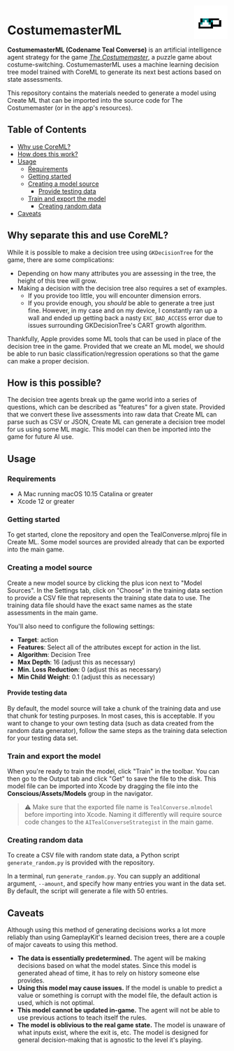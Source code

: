 <img src="tc.png" align="right"/>

# CostumemasterML

**CostumemasterML (Codename Teal Converse)** is an artificial intelligence agent strategy for the game [_The Costumemaster_][game], a puzzle game about costume-switching. CostumemasterML uses a machine learning decision tree model trained with CoreML to generate its next best actions based on state assessments.

This repository contains the materials needed to generate a model using Create ML that can be imported into the source code for The Costumemaster (or in the app's resources).

## Table of Contents

- [Why use CoreML?](#Why-separate-this-and-use-CoreML)
- [How does this work?](#How-is-this-possible)
- [Usage](#Usage)
  - [Requirements](#Requirements)
  - [Getting started](#Getting-started)
  - [Creating a model source](#Creating-a-model-source)
    - [Provide testing data](#Provide-testing-data)
  - [Train and export the model](#Train-and-export-the-model)
    - [Creating random data](#Creating-random-data)
- [Caveats](#Caveats)

## Why separate this and use CoreML?

While it is possible to make a decision tree using `GKDecisionTree` for the game, there are some complications:

- Depending on how many attributes you are assessing in the tree, the height of this tree will grow.
- Making a decision with the decision tree also requires a set of examples.
  - If you provide too little, you will encounter dimension errors.
  - If you provide enough, you _should_ be able to generate a tree just fine. However, in my case and on my device, I constantly ran up a wall and ended up getting back a nasty `EXC_BAD_ACCESS` error due to issues surrounding GKDecisionTree's CART growth algorithm.

Thankfully, Apple provides some ML tools that can be used in place of the decision tree in the game. Provided that we create an ML model, we should be able to run basic classification/regression operations so that the game can make a proper decision.

## How is this possible?

The decision tree agents break up the game world into a series of questions, which can be described as "features" for a given state. Provided that we convert these live assessments into raw data that Create ML can parse such as CSV or JSON, Create ML can generate a decision tree model for us using some ML magic. This model can then be imported into the game for future AI use.

## Usage

### Requirements

- A Mac running macOS 10.15 Catalina or greater
- Xcode 12 or greater

### Getting started
To get started, clone the repository and open the TealConverse.mlproj file in Create ML. Some model sources are provided already that can be exported into the main game.

### Creating a model source
Create a new model source by clicking the plus icon next to "Model Sources". In the Settings tab, click on "Choose" in the training data section to provide a CSV file that represents the training state data to use. The training data file should have the exact same names as the state assessments in the main game.

You'll also need to configure the following settings:

- **Target**: action
- **Features**: Select all of the attributes except for action in the list.
- **Algorithm**: Decision Tree
- **Max Depth**: 16 (adjust this as necessary)
- **Min. Loss Reduction**: 0 (adjust this as necessary)
- **Min Child Weight**: 0.1 (adjust this as necessary)

#### Provide testing data

By default, the model source will take a chunk of the training data and use that chunk for testing purposes. In most cases, this is acceptable. If you want to change to your own testing data (such as data created from the random data generator), follow the same steps as the training data selection for your testing data set.

### Train and export the model
When you're ready to train the model, click "Train" in the toolbar. You can then go to the Output tab and click "Get" to save the file to the disk. This model file can be imported into Xcode by dragging the file into the **Conscious/Assets/Models** group in the navigator.

> :warning: Make sure that the exported file name is `TealConverse.mlmodel` before importing into Xcode. Naming it differently will require source code changes to the `AITealConverseStrategist` in the main game.

### Creating random data

To create a CSV file with random state data, a Python script `generate_random.py` is provided with the repository.

In a terminal, run `generate_random.py`. You can supply an additional argument, `--amount`, and specify how many entries you want in the data set. By default, the script will generate a file with 50 entries.

## Caveats

Although using this method of generating decisions works a lot more reliably than using GameplayKit's learned decision trees, there are a couple of major caveats to using this method.

- **The data is essentially predetermined.** The agent will be making decisions based on what the model states. Since this model is generated ahead of time, it has to rely on history someone else provides.
- **Using this model may cause issues.** If the model is unable to predict a value or something is corrupt with the model file, the default action is used, which is not optimal.
- **This model cannot be updated in-game.** The agent will not be able to use previous actions to teach itself the rules.
- **The model is oblivious to the real game state.** The model is unaware of what inputs exist, where the exit is, etc. The model is designed for general decision-making that is agnostic to the level it's playing.

<!-- Links -->
[game]: https://costumemaster.marquiskurt.net